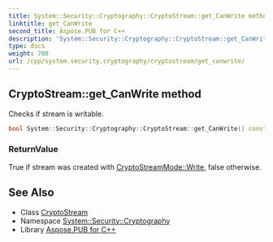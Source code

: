 ```yaml
---
title: System::Security::Cryptography::CryptoStream::get_CanWrite method
linktitle: get_CanWrite
second_title: Aspose.PUB for C++
description: 'System::Security::Cryptography::CryptoStream::get_CanWrite method. Checks if stream is writable in C++.'
type: docs
weight: 700
url: /cpp/system.security.cryptography/cryptostream/get_canwrite/
---
```

## CryptoStream::get_CanWrite method


Checks if stream is writable.

```cpp
bool System::Security::Cryptography::CryptoStream::get_CanWrite() const override
```


### ReturnValue

True if stream was created with [CryptoStreamMode::Write](../../cryptostreammode/), false otherwise.

## See Also

* Class [CryptoStream](../)
* Namespace [System::Security::Cryptography](../../)
* Library [Aspose.PUB for C++](../../../)
